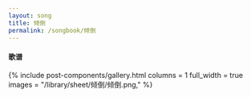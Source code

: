 ```yaml
---
layout: song
title: 倾倒
permalink: /songbook/倾倒
---
```


#### 歌谱

{% include post-components/gallery.html
    columns = 1
    full_width = true
    images = "/library/sheet/倾倒/倾倒.png,"
%}
